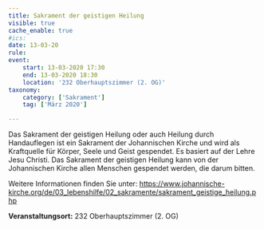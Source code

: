 ```yaml
---
title: Sakrament der geistigen Heilung
visible: true
cache_enable: true
#ics: 
date: 13-03-20
rule: 
event:
	start: 13-03-2020 17:30
	end: 13-03-2020 18:30
	location: '232 Oberhauptszimmer (2. OG)'
taxonomy:
	category: ['Sakrament']
	tag: ['März 2020']

---
```

Das Sakrament der geistigen Heilung oder auch Heilung durch Handauflegen ist ein Sakrament der Johannischen Kirche und wird als Kraftquelle für Körper, Seele und Geist gespendet. Es basiert auf der Lehre Jesu Christi. Das Sakrament der geistigen Heilung kann von der Johannischen Kirche allen Menschen gespendet werden, die darum bitten.

Weitere Informationen finden Sie unter:
https://www.johannische-kirche.org/de/03_lebenshilfe/02_sakramente/sakrament_geistige_heilung.php



**Veranstaltungsort:** 232 Oberhauptszimmer (2. OG)

